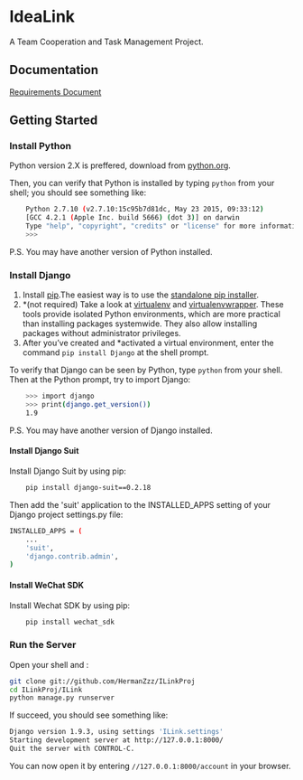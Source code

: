 # IdeaLink
A Team Cooperation and Task Management Project.

## Documentation
[Requirements Document](https://github.com/HermanZzz/ILinkProj/blob/Dev/doc/Documentation.md)

## Getting Started

### Install Python

Python version 2.X is preffered, download from [python.org](https://www.python.org/downloads/).

Then, you can verify that Python is installed by typing `python` from your shell; you should see something like:

```bash
	Python 2.7.10 (v2.7.10:15c95b7d81dc, May 23 2015, 09:33:12) 
	[GCC 4.2.1 (Apple Inc. build 5666) (dot 3)] on darwin
	Type "help", "copyright", "credits" or "license" for more information.
	>>> 
```

P.S. You may have another version of Python installed.

### Install Django 


1. Install [pip](https://pip.pypa.io/en/stable/).The easiest way is to use the [standalone pip installer](https://pip.pypa.io/en/latest/installing/#install-pip). 
2. *(not required) Take a look at [virtualenv](https://virtualenv.pypa.io/en/latest/) and [virtualenvwrapper](https://virtualenvwrapper.readthedocs.org/en/latest/). These tools provide isolated Python environments, which are more practical than installing packages systemwide. They also allow installing packages without administrator privileges. 
3. After you’ve created and *activated a virtual environment, enter the command `pip install Django` at the shell prompt.

To verify that Django can be seen by Python, type `python` from your shell. Then at the Python prompt, try to import Django:

```bash
	>>> import django
	>>> print(django.get_version())
	1.9
```

P.S. You may have another version of Django installed.

#### Install Django Suit

Install Django Suit by using pip:
```bash
	pip install django-suit==0.2.18
```

Then add the 'suit' application to the INSTALLED_APPS setting of your Django project settings.py file:

```bash
INSTALLED_APPS = (
    ...
    'suit',
    'django.contrib.admin',
)
```

#### Install WeChat SDK

Install Wechat SDK by using pip:
```bash
	pip install wechat_sdk
```

### Run the Server

Open your shell and :

```bash
git clone git://github.com/HermanZzz/ILinkProj
cd ILinkProj/ILink
python manage.py runserver
```

If succeed, you should see something like:

```bash
Django version 1.9.3, using settings 'ILink.settings'
Starting development server at http://127.0.0.1:8000/
Quit the server with CONTROL-C.
```

You can now open it by entering `//127.0.0.1:8000/account` in your browser.

